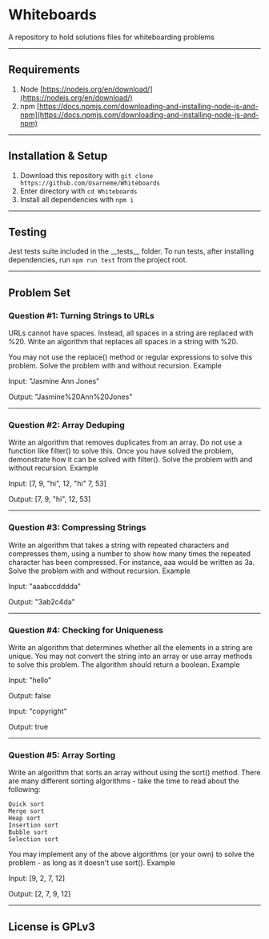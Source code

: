 # Whiteboards

A repository to hold solutions files for whiteboarding problems

---

## Requirements

1. Node [https://nodejs.org/en/download/](https://nodejs.org/en/download/)
2. npm [https://docs.npmjs.com/downloading-and-installing-node-js-and-npm](https://docs.npmjs.com/downloading-and-installing-node-js-and-npm)

---

## Installation & Setup

1. Download this repository with `git clone https://github.com/Usarneme/Whiteboards`
2. Enter directory with `cd Whiteboards`
3. Install all dependencies with `npm i`

---

## Testing

Jest tests suite included in the \_\_tests\_\_ folder. To run tests, after installing dependencies, run `npm run test` from the project root.

---

## Problem Set

### Question #1: Turning Strings to URLs

URLs cannot have spaces. Instead, all spaces in a string are replaced with %20. Write an algorithm that replaces all spaces in a string with %20.

You may not use the replace() method or regular expressions to solve this problem. Solve the problem with and without recursion.
Example

Input: "Jasmine Ann Jones"

Output: "Jasmine%20Ann%20Jones"

---

### Question #2: Array Deduping

Write an algorithm that removes duplicates from an array. Do not use a function like filter() to solve this. Once you have solved the problem, demonstrate how it can be solved with filter(). Solve the problem with and without recursion.
Example

Input: [7, 9, "hi", 12, "hi" 7, 53]

Output: [7, 9, "hi", 12, 53]

---

### Question #3: Compressing Strings

Write an algorithm that takes a string with repeated characters and compresses them, using a number to show how many times the repeated character has been compressed. For instance, aaa would be written as 3a. Solve the problem with and without recursion.
Example

Input: "aaabccdddda"

Output: "3ab2c4da"

---

### Question #4: Checking for Uniqueness

Write an algorithm that determines whether all the elements in a string are unique. You may not convert the string into an array or use array methods to solve this problem. The algorithm should return a boolean.
Example

Input: "hello"

Output: false

Input: "copyright"

Output: true

---

### Question #5: Array Sorting

Write an algorithm that sorts an array without using the sort() method. There are many different sorting algorithms - take the time to read about the following:

    Quick sort
    Merge sort
    Heap sort
    Insertion sort
    Bubble sort
    Selection sort

You may implement any of the above algorithms (or your own) to solve the problem - as long as it doesn't use sort().
Example

Input: [9, 2, 7, 12]

Output: [2, 7, 9, 12]

---

## License is GPLv3
